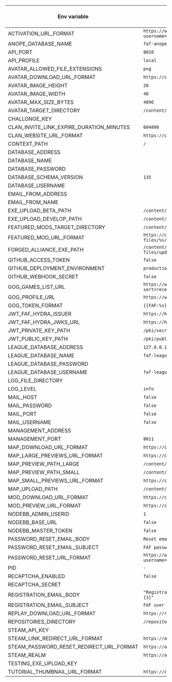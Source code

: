 | Env variable  | Default value | Optional if env is defined | Default value (local) |
| ---- | ---- | ---- | ---- |
| ACTIVATION_URL_FORMAT | `https://www.${FAF_DOMAIN}/account/activate?username=%s&token=%s` | `FAF_DOMAIN` | `http://localhost:8020/account/activate?username=%s&token=%s` |
| ANOPE_DATABASE_NAME | `faf-anope` |  |  |
| API_PORT | `8010` |  |  |
| API_PROFILE | `local` |  |  |
| AVATAR_ALLOWED_FILE_EXTENSIONS | `png` |  | `png` |
| AVATAR_DOWNLOAD_URL_FORMAT | `https://content.${FAF_DOMAIN}/faf/avatars/%s` | `FAF_DOMAIN` | `https://content.test.faforever.com/faf/avatars/%s` |
| AVATAR_IMAGE_HEIGHT | `20` |  |  |
| AVATAR_IMAGE_WIDTH | `40` |  |  |
| AVATAR_MAX_SIZE_BYTES | `4096` |  |  |
| AVATAR_TARGET_DIRECTORY | `/content/avatars` |  | `build/cache/avatars` |
| CHALLONGE_KEY |  |  |  |
| CLAN_INVITE_LINK_EXPIRE_DURATION_MINUTES | `604800` |  |  |
| CLAN_WEBSITE_URL_FORMAT | `https://clans.${FAF_DOMAIN}/clan/%s` | `FAF_DOMAIN` | `http://clans.test.faforever.com/clan/%s` |
| CONTEXT_PATH | `/` |  |  |
| DATABASE_ADDRESS |  |  | `127.0.0.1` |
| DATABASE_NAME |  |  | `faf` |
| DATABASE_PASSWORD |  |  | `banana` |
| DATABASE_SCHEMA_VERSION | `135` |  |  |
| DATABASE_USERNAME |  |  | `faf-java-api` |
| EMAIL_FROM_ADDRESS |  |  | `faf@example.com` |
| EMAIL_FROM_NAME |  |  | `FAForever` |
| EXE_UPLOAD_BETA_PATH | `/content/legacy-featured-mod-files/updates_fafbeta_files` |  | `build/exe/beta` |
| EXE_UPLOAD_DEVELOP_PATH | `/content/legacy-featured-mod-files/updates_fafdevelop_files` |  | `build/exe/develop` |
| FEATURED_MODS_TARGET_DIRECTORY | `/content/legacy-featured-mod-files` |  | `build/cache/deployment` |
| FEATURED_MOD_URL_FORMAT | `https://content.${FAF_DOMAIN}/legacy-featured-mod-files/%s/%s` | `FAF_DOMAIN` | `https://content.test.faforever.com/faf/updaterNew/%s/%s` |
| FORGED_ALLIANCE_EXE_PATH | `/content/legacy-featured-mod-files/updates_faf_files/ForgedAlliance.exe` |  |  |
| GITHUB_ACCESS_TOKEN | `false` |  |  |
| GITHUB_DEPLOYMENT_ENVIRONMENT | `production` |  | `development` |
| GITHUB_WEBHOOK_SECRET | `false` |  |  |
| GOG_GAMES_LIST_URL | `https://www.gog.com/u/%s/games/stats?sort=recent_playtime&order=desc&page=%d` |  |  |
| GOG_PROFILE_URL | `https://www.gog.com/u/%s` |  |  |
| GOG_TOKEN_FORMAT | `{{FAF:%s}}` |  |  |
| JWT_FAF_HYDRA_ISSUER | `https://hydra.${FAF_DOMAIN}/` | `FAF_DOMAIN` | `https://hydra.test.faforever.com/` |
| JWT_FAF_HYDRA_JWKS_URL | `https://hydra.${FAF_DOMAIN}/.well-known/jwks.json` | `FAF_DOMAIN` | `https://hydra.test.faforever.com/.well-known/jwks.json` |
| JWT_PRIVATE_KEY_PATH | `/pki/secret.key` |  | `test-pki-private.key` |
| JWT_PUBLIC_KEY_PATH | `/pki/public.key` |  | `test-pki-public.key` |
| LEAGUE_DATABASE_ADDRESS | `127.0.0.1` |  | `127.0.0.1` |
| LEAGUE_DATABASE_NAME | `faf-league` |  | `faf-league` |
| LEAGUE_DATABASE_PASSWORD |  |  | `banana` |
| LEAGUE_DATABASE_USERNAME | `faf-league-service` |  | `faf-league-service` |
| LOG_FILE_DIRECTORY |  |  |  |
| LOG_LEVEL | `info` |  |  |
| MAIL_HOST | `false` |  |  |
| MAIL_PASSWORD | `false` |  |  |
| MAIL_PORT | `false` |  |  |
| MAIL_USERNAME | `false` |  |  |
| MANAGEMENT_ADDRESS |  |  |  |
| MANAGEMENT_PORT | `8011` |  |  |
| MAP_DOWNLOAD_URL_FORMAT | `https://content.${FAF_DOMAIN}/maps/%s` | `FAF_DOMAIN` | `https://content.test.faforever.com/maps/%s` |
| MAP_LARGE_PREVIEWS_URL_FORMAT | `https://content.${FAF_DOMAIN}/maps/previews/large/%s` | `FAF_DOMAIN` | `https://content.test.faforever.com/faf/maps/previews/large/%s` |
| MAP_PREVIEW_PATH_LARGE | `/content/maps/previews/large` |  | `build/cache/map_previews/large` |
| MAP_PREVIEW_PATH_SMALL | `/content/maps/previews/small` |  | `build/cache/map_previews/small` |
| MAP_SMALL_PREVIEWS_URL_FORMAT | `https://content.${FAF_DOMAIN}/maps/previews/small/%s` | `FAF_DOMAIN` | `https://content.test.faforever.com/faf/maps/previews/small/%s` |
| MAP_UPLOAD_PATH | `/content/maps` |  | `build/cache/map/maps` |
| MOD_DOWNLOAD_URL_FORMAT | `https://content.${FAF_DOMAIN}/mods/%s` | `FAF_DOMAIN` | `https://content.test.faforever.com/faf/vault/mods/%s` |
| MOD_PREVIEW_URL_FORMAT | `https://content.${FAF_DOMAIN}/mods/%s` | `FAF_DOMAIN` | `https://content.test.faforever.com/faf/vault/mods/%s` |
| NODEBB_ADMIN_USERID | `1` |  |  |
| NODEBB_BASE_URL | `false` |  |  |
| NODEBB_MASTER_TOKEN | `false` |  |  |
| PASSWORD_RESET_EMAIL_BODY | `Reset email body for user {0} with reset link {1}` |  | `Reset email body for user {0} with reset link {1}` |
| PASSWORD_RESET_EMAIL_SUBJECT | `FAF password reset` |  | `FAF password reset` |
| PASSWORD_RESET_URL_FORMAT | `https://www.${FAF_DOMAIN}/account/password/confirmReset?username=%s&token=%s` | `FAF_DOMAIN` | `http://localhost:8020/account/password/confirmReset?username=%s&token=%s` |
| PID | `- ` |  |  |
| RECAPTCHA_ENABLED | `false` |  | `false` |
| RECAPTCHA_SECRET |  |  |  |
| REGISTRATION_EMAIL_BODY | `"Registration email body for user {0} with activation link {1}"` |  | `"Registration email body for user {0} with activation link {1}"` |
| REGISTRATION_EMAIL_SUBJECT | `FAF user registration` |  | `FAF user registration` |
| REPLAY_DOWNLOAD_URL_FORMAT | `https://replays.${FAF_DOMAIN}/%s` | `FAF_DOMAIN` | `https://content.test.faforever.com/replays/%s` |
| REPOSITORIES_DIRECTORY | `/repositories` |  | `build/cache/repos` |
| STEAM_API_KEY |  |  | `banana` |
| STEAM_LINK_REDIRECT_URL_FORMAT | `https://api.${FAF_DOMAIN}/users/linkToSteam?token=%s` | `FAF_DOMAIN` | `http://localhost:8010/users/linkToSteam?token=%s` |
| STEAM_PASSWORD_RESET_REDIRECT_URL_FORMAT | `https://api.${FAF_DOMAIN}/users/requestPasswordResetViaSteam` | `FAF_DOMAIN` | `http://localhost:8010/users/requestPasswordResetViaSteam` |
| STEAM_REALM | `https://api.${FAF_DOMAIN}` | `FAF_DOMAIN` | `http://localhost` |
| TESTING_EXE_UPLOAD_KEY |  |  | `banana` |
| TUTORIAL_THUMBNAIL_URL_FORMAT | `https://content.${FAF_DOMAIN}/faf/tutorials/thumbs/%s` | `FAF_DOMAIN` | `https://content.test.faforever.com/faf/tutorials/thumbs/%s` |
